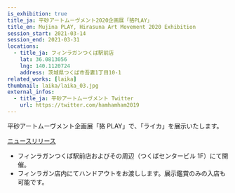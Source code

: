 ```yaml
---
is_exhibition: true
title_ja: 平砂アートムーヴメント2020企画展「狢PLAY」
title_en: Mujina PLAY, Hirasuna Art Movement 2020 Exhibition
session_start: 2021-03-14
session_end: 2021-03-31
locations:
  - title_ja: フィンラガンつくば駅前店
    lat: 36.0813056
    lng: 140.1120724
    address: 茨城県つくば市吾妻1丁目10-1
related_works: [laika]
thumbnail: laika/laika_03.jpg
external_infos:
  - title_ja: 平砂アートムーヴメント Twitter
    url: https://twitter.com/hamhamham2019
---
```


平砂アートムーヴメント企画展「狢 PLAY」で、「ライカ」を展示いたします。

[ニュースリリース](/pages/news/210324_ham20.md)

- フィンラガンつくば駅前店およびその周辺（つくばセンタービル 1F）にて開催。
- フィンラガン店内にてハンドアウトをお渡しします。展示鑑賞のみの入店も可能です。
